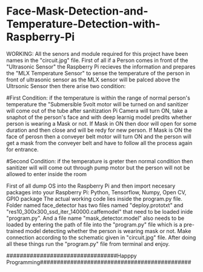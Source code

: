 # Face-Mask-Detection-and-Temperature-Detection-with-Raspberry-Pi
WORKING:
All the senors and module required for this project have been names in the "circuit.jpg" file.
First of all if a Person comes in front of the "Ultrasonic Sensor" the Raspberry Pi recieves the information and prepares the "MLX Temperature Sensor" to sense the temperature of the person in front of ultrasonic sensor as the MLX sensor will be palced above the Ultrsonic Sensor then there arise two condition:


#First Condition:
  if the temperature is within the range of normal person's temperature the "Submersible 5volt motor will be turned on and sanitizer will come out of the tube after sanitization 
    Pi Camera will turn ON, take a snaphot of the person's face and with deep learnig model predits whether person is wearing a Mask or not. If Mask in ON then door will open for 
    some duration and then close and will be redy for new person. If Mask is ON the face of perosn then a conveyer belt motor will turn ON and the person will get a mask from the 
    conveyer belt and have to follow all the process again for entrance.

#Second Condition:
  if the temperature is greter then normal condition then sanitizer will will come out through pump motor but the person will not be allowed to enter inside the room

First of all dump OS into the Raspberry Pi and then import necesary packages into your Raspberry Pi: Python, Tensorflow, Numpy, Open CV, GPIO package
The actual working code lies inside the program.py file.
Folder named face_detector has two files named "deploy.prototxt" and "res10_300x300_ssd_iter_140000.caffemodel" that need to be loaded inide "program.py".
And a file name "mask_detector.model" also needs to be loaded by entering the path of file into the "program.py" file  which is a pre-trained model detecting whether the person is wearing mask or not.
Make connection according to the schematic given in "circuit.jpg" file.
After doing all these things run the "program.py" file from terminal and enjoy.

#################################Happpy Programming#############################################
